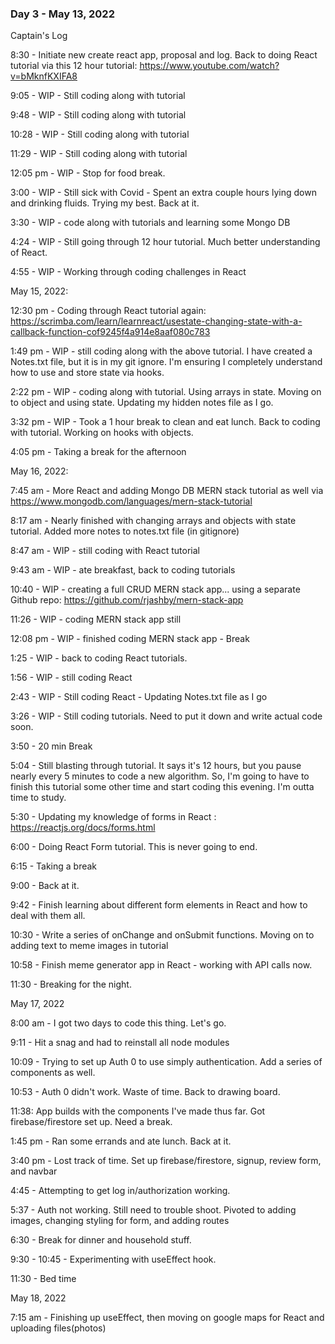 ### Day 3 - May 13, 2022

Captain's Log

8:30 - Initiate new create react app, proposal and log. Back to doing React tutorial via this 12 hour tutorial: https://www.youtube.com/watch?v=bMknfKXIFA8 

9:05 - WIP - Still coding along with tutorial

9:48 - WIP - Still coding along with tutorial

10:28 - WIP - Still coding along with tutorial

11:29 - WIP - Still coding along with tutorial

12:05 pm - WIP - Stop for food break. 

3:00 - WIP - Still sick with Covid - Spent an extra couple hours lying down and drinking fluids. Trying my best. Back at it. 

3:30 - WIP - code along with tutorials and learning some Mongo DB

4:24 - WIP - Still going through 12 hour tutorial. Much better understanding of React.

4:55 - WIP - Working through coding challenges in React

May 15, 2022: 

12:30 pm - Coding through React tutorial again: https://scrimba.com/learn/learnreact/usestate-changing-state-with-a-callback-function-cof9245f4a914e8aaf080c783

1:49 pm - WIP - still coding along with the above tutorial. I have created a Notes.txt file, but it is in my git ignore. I'm ensuring I completely understand how to use and store state via hooks. 

2:22 pm - WIP - coding along with tutorial. Using arrays in state. Moving on to object and using state. Updating my hidden notes file as I go. 

3:32 pm - WIP - Took a 1 hour break to clean and eat lunch. Back to coding with tutorial. Working on hooks with objects. 

4:05 pm - Taking a break for the afternoon


May 16, 2022:

7:45 am - More React and adding Mongo DB MERN stack tutorial as well via https://www.mongodb.com/languages/mern-stack-tutorial 

8:17 am - Nearly finished with changing arrays and objects with state tutorial. Added more notes to notes.txt file (in gitignore)

8:47 am - WIP - still coding with React tutorial

9:43 am - WIP - ate breakfast, back to coding tutorials

10:40 - WIP - creating a full CRUD MERN stack app... using a separate Github repo:  https://github.com/rjashby/mern-stack-app

11:26 - WIP - coding MERN stack app still

12:08 pm - WIP - finished coding MERN stack app - Break

1:25 - WIP - back to coding React tutorials.

1:56 - WIP - still coding React

2:43 - WIP - Still coding React - Updating Notes.txt file as I go

3:26 - WIP - Still coding tutorials. Need to put it down and write actual code soon. 

3:50 - 20 min Break

5:04 - Still blasting through tutorial. It says it's 12 hours, but you pause nearly every 5 minutes to code a new algorithm. So, I'm going to have to finish this tutorial some other time and start coding this evening. I'm outta time to study. 

5:30 - Updating my knowledge of forms in React : https://reactjs.org/docs/forms.html 

6:00 - Doing React Form tutorial. This is never going to end. 

6:15 - Taking a break

9:00 - Back at it. 

9:42 - Finish learning about different form elements in React and how to deal with them all. 

10:30 - Write a series of onChange and onSubmit functions. Moving on to adding text to meme images in tutorial

10:58 - Finish meme generator app in React - working with API calls now. 

11:30 - Breaking for the night. 


May 17, 2022

8:00 am - I got two days to code this thing. Let's go. 

9:11 - Hit a snag and had to reinstall all node modules

10:09 - Trying to set up Auth 0 to use simply authentication. Add a series of components as well. 

10:53 - Auth 0 didn't work. Waste of time. Back to drawing board.

11:38: App builds with the components I've made thus far. Got firebase/firestore set up. Need a break. 

1:45 pm - Ran some errands and ate lunch. Back at it.

3:40 pm - Lost track of time. Set up firebase/firestore, signup, review form, and navbar

4:45 - Attempting to get log in/authorization working. 

5:37 - Auth not working. Still need to trouble shoot. Pivoted to adding images, changing styling for form, and adding routes

6:30 - Break for dinner and household stuff.

9:30 - 10:45 - Experimenting with useEffect hook. 

11:30 - Bed time

May 18, 2022

7:15 am - Finishing up useEffect, then moving on google maps for React and uploading files(photos)


